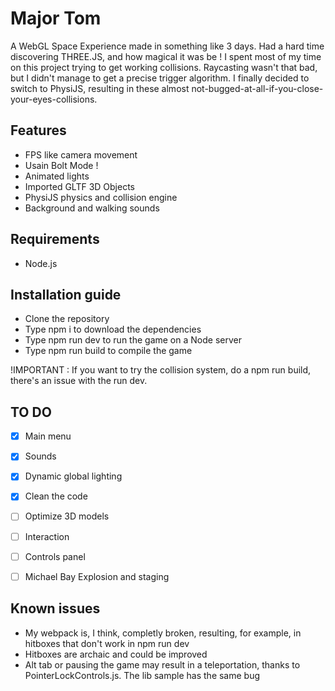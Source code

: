 # Major Tom

A WebGL Space Experience made in something like 3 days. Had a hard time discovering THREE.JS, and how magical it was be ! I spent most of my time on this project trying to get working collisions. Raycasting wasn't that bad, but I didn't manage to get a precise trigger algorithm. I finally decided to switch to PhysiJS, resulting in these almost not-bugged-at-all-if-you-close-your-eyes-collisions.

## Features

- FPS like camera movement
- Usain Bolt Mode !
- Animated lights
- Imported GLTF 3D Objects
- PhysiJS physics and collision engine
- Background and walking sounds

## Requirements

- Node.js

## Installation guide

- Clone the repository
- Type npm i to download the dependencies
- Type npm run dev to run the game on a Node server
- Type npm run build to compile the game

!IMPORTANT : If you want to try the collision system, do a npm run build, there's an issue with the run dev.


## TO DO

- [x] Main menu
- [x] Sounds
- [x] Dynamic global lighting
- [x] Clean the code
- [ ] Optimize 3D models
- [ ] Interaction
- [ ] Controls panel
- [ ] Michael Bay Explosion and staging



## Known issues

- My webpack is, I think, completly broken, resulting, for example, in hitboxes that don't work in npm run dev
- Hitboxes are archaic and could be improved
- Alt tab or pausing the game may result in a teleportation, thanks to PointerLockControls.js. The lib sample has the same bug


